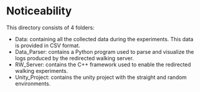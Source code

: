 # Noticeability

This directory consists of 4 folders:
* Data: containing all the collected data during the experiments. This data is
provided in CSV format.
* Data_Parser: contains a Python program used to parse and visualize the
logs produced by the redirected walking server.
* RW_Server: contains the C++ framework used to enable the redirected walking
experiments. 
* Unity_Project: contains the unity project with the straight and random
environments. 